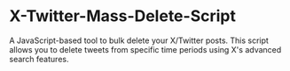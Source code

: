# X-Twitter-Mass-Delete-Script
A JavaScript-based tool to bulk delete your X/Twitter posts. This script allows you to delete tweets from specific time periods using X's advanced search features.
